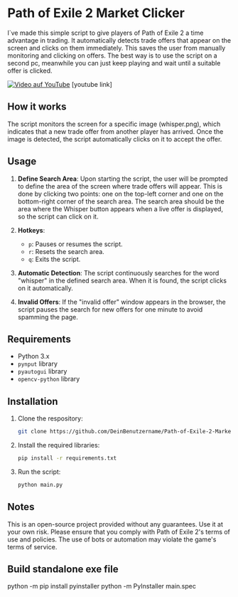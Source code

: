 # Path of Exile 2 Market Clicker

I`ve made this simple script to give players of Path of Exile 2 a time advantage in trading. It automatically detects trade offers that appear on the screen and clicks on them immediately. This saves the user from manually monitoring and clicking on offers.
The best way is to use the script on a second pc, meanwhile you can just keep playing and wait until a suitable offer is clicked.

[![Video auf YouTube](https://img.youtube.com/vi/4qMOas1E3r0/maxresdefault.jpg
)](https://youtu.be/4qMOas1E3r0)
[youtube link]

## How it works

The script monitors the screen for a specific image (whisper.png), which indicates that a new trade offer from another player has arrived. Once the image is detected, the script automatically clicks on it to accept the offer.

## Usage

1. **Define Search Area**: Upon starting the script, the user will be prompted to define the area of the screen where trade offers will appear. This is done by clicking two points: one on the top-left corner and one on the bottom-right corner of the search area. The search area should be the area where the Whisper button appears when a live offer is displayed, so the script can click on it.

2. **Hotkeys**:
    - `p`: Pauses or resumes the script.
    - `r`: Resets the search area.
    - `q`: Exits the script.

3. **Automatic Detection**: The script continuously searches for the word "whisper" in the defined search area. When it is found, the script clicks on it automatically.

4. **Invalid Offers**: If the "invalid offer" window appears in the browser, the script pauses the search for new offers for one minute to avoid spamming the page.

## Requirements

- Python 3.x
- `pynput` library
- `pyautogui` library
- `opencv-python` library

## Installation

1. Clone the respository:
    ```bash
    git clone https://github.com/DeinBenutzername/Path-of-Exile-2-Market-Clicker.git
    ```
2. Install the required libraries:
    ```bash
    pip install -r requirements.txt
    ```
3. Run the script:
    ```bash
    python main.py
    ```

## Notes

This is an open-source project provided without any guarantees. Use it at your own risk.
Please ensure that you comply with Path of Exile 2's terms of use and policies. The use of bots or automation may violate the game's terms of service.

## Build standalone exe file

python -m pip install pyinstaller
python -m PyInstaller main.spec